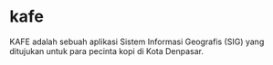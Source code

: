 # kafe
KAFE adalah sebuah aplikasi Sistem Informasi Geografis (SIG) yang ditujukan untuk para pecinta kopi di Kota Denpasar.
